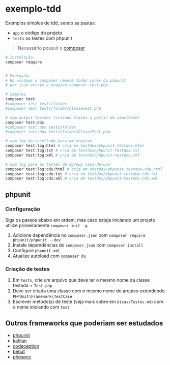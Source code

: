 # exemplo-tdd

Exemplos simples de tdd, sendo as pastas:
- `app` o código do projeto
- `tests` os testes com phpunit

> Necessário possuir o [composer](https://getcomposer.org/)

```sh
# Instalação:
composer require


# Execução:
# No windows o composer remove todas cores do phpunit
# por isso existe o arquivo composer-test.php

# simples
composer test
#composer test tests/folder
#composer test tests/folder/ClasseTest.php

# com output testdox (criando frases a partir de camelCase)
composer test:dox
#composer test:dox tests/folder
#composer test:dox tests/folder/ClasseTest.php

# com log do resultado para um arquivo
composer test:log:html # cria em testdox/phpunit-testdox.html
composer test:log:txt # cria em testdox/phpunit-testdox.txt
composer test:log:xml # cria em testdox/phpunit-testdox.xml

# com log para os testes de @group caso-de-uso
composer test:log:cdu:html # cria em testdox/phpunit-testdox-cdu.html
composer test:log:cdu:txt # cria em testdox/phpunit-testdox-cdu.txt
composer test:log:cdu:xml # cria em testdox/phpunit-testdox-cdu.xml
```

## phpunit

### Configuração

Siga os passos abaixo em ordem, mas caso esteja iniciando um projeto utilize primeiramente ``composer init -q``.
1. Adicione dependência no `composer.json` com ``composer require phpunit/phpunit --dev``
2. Instale dependências do `composer.json` com ``composer install``
3. Configure `phpunit.xml`
4. Atualize autoload com ``composer du`` <!-- produção: ``compose du -o`` -->

### Criação de testes

1. Em `tests`, crie um arquivo que deve ter o mesmo nome da classe testada + ``Test.php``
2. Deve ser criada uma classe com o mesmo nome do arquivo extendendo ``PHPUnit\Framework\TestCase``
3. Escrever método(s) de teste (veja mais sobre em `dicas/Testes.md`) com o nome iniciando com ``test``

## Outros frameworks que poderiam ser estudados

* [phpuinit](http://www.phpunit.de)
* [kahlan](https://kahlan.github.io/docs/)
* [codeception](https://codeception.com/)
* [behat](https://docs.behat.org/en/latest/quick_start.html)
* [phpspec](http://www.phpspec.net/en/stable/)

